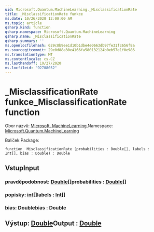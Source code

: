 ```yaml
---
uid: Microsoft.Quantum.MachineLearning._MisclassificationRate
title: _MisclassificationRate funkce
ms.date: 10/26/2020 12:00:00 AM
ms.topic: article
qsharp.kind: function
qsharp.namespace: Microsoft.Quantum.MachineLearning
qsharp.name: _MisclassificationRate
qsharp.summary: ''
ms.openlocfilehash: 629c8b9ee1d10b1dbe4e0663db97fe31fc656f8a
ms.sourcegitcommit: 29e0d88a30e4166fa580132124b0eb57e1f0e986
ms.translationtype: MT
ms.contentlocale: cs-CZ
ms.lasthandoff: 10/27/2020
ms.locfileid: "92708032"
---
```

# <a name="_misclassificationrate-function"></a><span data-ttu-id="c85fc-102">_MisclassificationRate funkce</span><span class="sxs-lookup"><span data-stu-id="c85fc-102">_MisclassificationRate function</span></span>

<span data-ttu-id="c85fc-103">Obor názvů: [Microsoft. MachineLearning.](xref:Microsoft.Quantum.MachineLearning)</span><span class="sxs-lookup"><span data-stu-id="c85fc-103">Namespace: [Microsoft.Quantum.MachineLearning](xref:Microsoft.Quantum.MachineLearning)</span></span>

<span data-ttu-id="c85fc-104">Balíček [](https://nuget.org/packages/)</span><span class="sxs-lookup"><span data-stu-id="c85fc-104">Package: [](https://nuget.org/packages/)</span></span>




```qsharp
function _MisclassificationRate (probabilities : Double[], labels : Int[], bias : Double) : Double
```


## <a name="input"></a><span data-ttu-id="c85fc-105">Vstup</span><span class="sxs-lookup"><span data-stu-id="c85fc-105">Input</span></span>

### <a name="probabilities--double"></a><span data-ttu-id="c85fc-106">pravděpodobnost: [Double](xref:microsoft.quantum.lang-ref.double)[]</span><span class="sxs-lookup"><span data-stu-id="c85fc-106">probabilities : [Double](xref:microsoft.quantum.lang-ref.double)[]</span></span>




### <a name="labels--int"></a><span data-ttu-id="c85fc-107">popisky: [int](xref:microsoft.quantum.lang-ref.int)[]</span><span class="sxs-lookup"><span data-stu-id="c85fc-107">labels : [Int](xref:microsoft.quantum.lang-ref.int)[]</span></span>




### <a name="bias--double"></a><span data-ttu-id="c85fc-108">bias: [Double](xref:microsoft.quantum.lang-ref.double)</span><span class="sxs-lookup"><span data-stu-id="c85fc-108">bias : [Double](xref:microsoft.quantum.lang-ref.double)</span></span>





## <a name="output--double"></a><span data-ttu-id="c85fc-109">Výstup: [Double](xref:microsoft.quantum.lang-ref.double)</span><span class="sxs-lookup"><span data-stu-id="c85fc-109">Output : [Double](xref:microsoft.quantum.lang-ref.double)</span></span>

